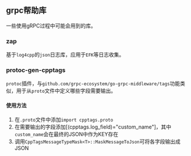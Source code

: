 ## grpc帮助库
一些使用gRPC过程中可能会用到的库。

### zap
基于`log4cpp`的`json`日志库，应用于`EFK`等日志收集。

### protoc-gen-cpptags
`protoc`插件，与`github.com/grpc-ecosystem/go-grpc-middleware/tags`功能类似，用于从`proto`文件中定义哪些字段需要输出。
#### 使用方法
1. 在`.proto`文件中添加`import cpptags.proto`
1. 在需要输出的字段添加[(cpptags.log_field)="custom_name"]，其中`custom_name`会在最终的JSON中作为KEY存在
1. 调用`CppTagsMessageTypeMask<T>::MaskMessageToJson`可将各字段输出成JSON
